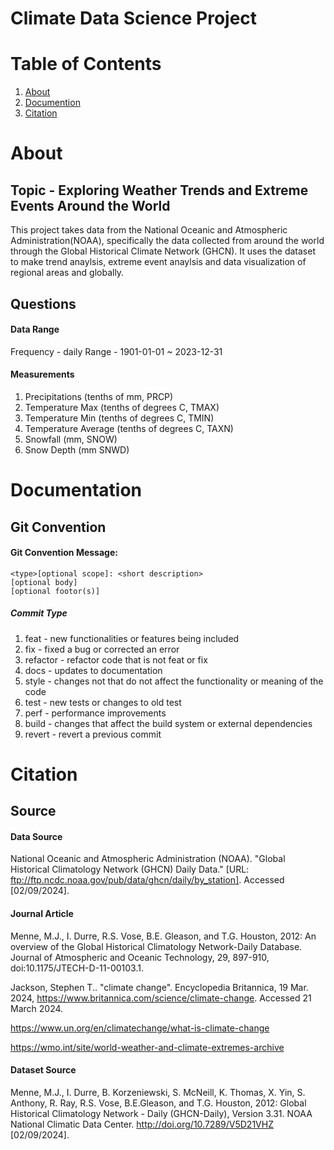 # Climate Data Science Project

# Table of Contents
1. [About](#about)
2. [Documention](#documentation)
4. [Citation](#citation)

# About
## Topic - Exploring Weather Trends and Extreme Events Around the World

This project takes data from the National Oceanic and Atmospheric Administration(NOAA), specifically the data collected from around the world through the Global Historical Climate Network (GHCN). It uses the dataset to make trend anaylsis, extreme event anaylsis and data visualization of regional areas and globally. 

## Questions

#### Data Range
Frequency - daily
Range -  1901-01-01 ~ 2023-12-31

#### Measurements
1. Precipitations (tenths of mm, PRCP)
2. Temperature Max (tenths of degrees C, TMAX)
3. Temperature Min (tenths of degrees C, TMIN)
4. Temperature Average (tenths of degrees C, TAXN)
5. Snowfall (mm, SNOW)
6. Snow Depth (mm SNWD)

# Documentation

## Git Convention
#### Git Convention Message:

    <type>[optional scope]: <short description>
    [optional body]
    [optional footor(s)]
##### Commit Type
1. feat - new functionalities or features being included
2. fix - fixed a bug or corrected an error
3. refactor - refactor code that is not feat or fix
4. docs - updates to documentation
5. style - changes not that do not affect the functionality or meaning of the code
6. test - new tests or changes to old test
7. perf - performance improvements
9. build - changes that affect the build system or external dependencies
10. revert - revert a previous commit

# Citation
## Source
#### Data Source
National Oceanic and Atmospheric Administration (NOAA). "Global Historical Climatology Network (GHCN) Daily Data." [URL: ftp://ftp.ncdc.noaa.gov/pub/data/ghcn/daily/by_station]. Accessed [02/09/2024].

#### Journal Article
Menne, M.J., I. Durre, R.S. Vose, B.E. Gleason, and T.G. Houston, 2012:  An overview of the Global Historical Climatology Network-Daily Database.  Journal of Atmospheric and Oceanic Technology, 29, 897-910, doi:10.1175/JTECH-D-11-00103.1.

Jackson, Stephen T.. "climate change". Encyclopedia Britannica, 19 Mar. 2024, https://www.britannica.com/science/climate-change. Accessed 21 March 2024.

https://www.un.org/en/climatechange/what-is-climate-change

https://wmo.int/site/world-weather-and-climate-extremes-archive

#### Dataset Source
Menne, M.J., I. Durre, B. Korzeniewski, S. McNeill, K. Thomas, X. Yin, S. Anthony, R. Ray, R.S. Vose, B.E.Gleason, and T.G. Houston, 2012: Global Historical Climatology Network - Daily (GHCN-Daily), Version 3.31. NOAA National Climatic Data Center. http://doi.org/10.7289/V5D21VHZ [02/09/2024].
